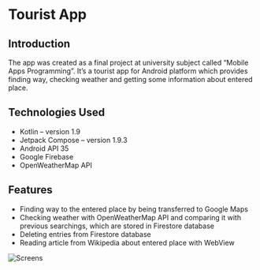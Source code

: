 # Tourist App

## Introduction
The app was created as a final project at university subject called “Mobile Apps Programming”. It’s a tourist app for Android platform which provides finding way, checking weather and getting some information about entered place.


## Technologies Used
- Kotlin – version 1.9
- Jetpack Compose – version 1.9.3
- Android API 35
- Google Firebase
- OpenWeatherMap API

## Features
- Finding way to the entered place by being transferred to Google Maps
- Checking weather with OpenWeatherMap API and comparing it with previous searchings, which are stored in Firestore database
- Deleting entries from Firestore database
- Reading article from Wikipedia about entered place with WebView


![Screens](https://github.com/user-attachments/assets/d4d02594-8f7d-4761-8aa4-5d65a66326e2)
